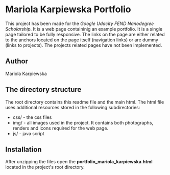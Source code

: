 # Mariola Karpiewska Portfolio

This project has been made for the _Google Udacity FEND Nanodegree Scholarship_.
It is a web page containinig an example portfolio. It is a single page tailored to be fully responsive. The links on the page are either related to the anchors located on the page itself  (navigation links) or are dummy (links to projects). The projects related pages have not been implemented.

## Author

Mariola Karpiewska

## The directory structure
The root directory contains this readme file and the main html. The html file uses additional resources stored in the following subdirectories:
- css/ - the css files
- img/ - all images used in the project. It contains both photographs, renders and icons required for the web page.
- js/ - java script


## Installation

After unzipping the files open the **portfolio_mariola_karpiewska.html** located in the project's root directory.

